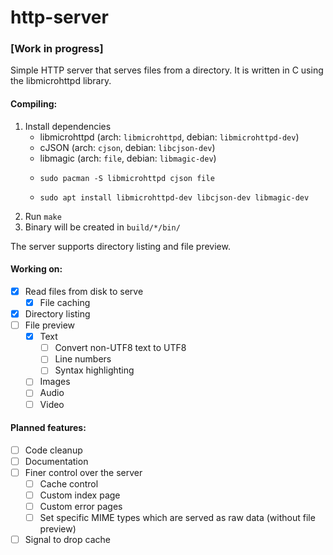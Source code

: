 # http-server

### [Work in progress]

Simple HTTP server that serves files from a directory. It is written in C using the libmicrohttpd library.

#### Compiling:

1. Install dependencies
    - libmicrohttpd (arch: `libmicrohttpd`, debian: `libmicrohttpd-dev`)
    - cJSON (arch: `cjson`, debian: `libcjson-dev`)
    - libmagic (arch: `file`, debian: `libmagic-dev`)
    -     sudo pacman -S libmicrohttpd cjson file
    -     sudo apt install libmicrohttpd-dev libcjson-dev libmagic-dev
2. Run `make`
3. Binary will be created in `build/*/bin/`

The server supports directory listing and file preview.

#### Working on:

- [x] Read files from disk to serve
  - [x] File caching
- [x] Directory listing
- [ ] File preview
  - [x] Text
    - [ ] Convert non-UTF8 text to UTF8
    - [ ] Line numbers
    - [ ] Syntax highlighting
  - [ ] Images
  - [ ] Audio
  - [ ] Video

#### Planned features:

- [ ] Code cleanup
- [ ] Documentation
- [ ] Finer control over the server
  - [ ] Cache control
  - [ ] Custom index page
  - [ ] Custom error pages
  - [ ] Set specific MIME types which are served as raw data (without file preview)
- [ ] Signal to drop cache
